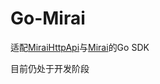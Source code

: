 # Go-Mirai

适配[MiraiHttpApi](https://github.com/mamoe/mirai-api-http)与[Mirai](https://github.com/mamoe/mirai)的Go SDK

目前仍处于开发阶段
